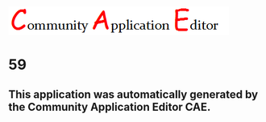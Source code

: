 ![CAE](https://github.com/PhilCAEOrg/CAE-Deployment-Temp/blob/master/img/logo.png)  

59
===================


This application was automatically generated by the Community Application Editor CAE.  
---------------
